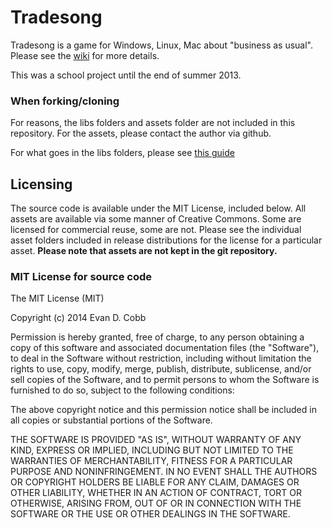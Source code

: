 Tradesong
======

Tradesong is a game for Windows, Linux, Mac about "business as usual". Please see the [wiki](https://github.com/icbat/Tradesong/wiki) for more details.

This was a school project until the end of summer 2013.

### When forking/cloning

For reasons, the libs folders and assets folder are not included in this repository. For the assets, please contact the author via github.

For what goes in the libs folders, please see [this guide](http://code.google.com/p/libgdx/wiki/IntelliJIDEALibgdx)

## Licensing

The source code is available under the MIT License, included below. All assets are available via some manner of Creative Commons. Some are licensed for commercial reuse, some are not. Please see the individual asset folders included in release distributions for the license for a particular asset. **Please note that assets are not kept in the git repository.**

### MIT License for source code

The MIT License (MIT)

Copyright (c) 2014 Evan D. Cobb

Permission is hereby granted, free of charge, to any person obtaining a copy
of this software and associated documentation files (the "Software"), to deal
in the Software without restriction, including without limitation the rights
to use, copy, modify, merge, publish, distribute, sublicense, and/or sell
copies of the Software, and to permit persons to whom the Software is
furnished to do so, subject to the following conditions:

The above copyright notice and this permission notice shall be included in
all copies or substantial portions of the Software.

THE SOFTWARE IS PROVIDED "AS IS", WITHOUT WARRANTY OF ANY KIND, EXPRESS OR
IMPLIED, INCLUDING BUT NOT LIMITED TO THE WARRANTIES OF MERCHANTABILITY,
FITNESS FOR A PARTICULAR PURPOSE AND NONINFRINGEMENT. IN NO EVENT SHALL THE
AUTHORS OR COPYRIGHT HOLDERS BE LIABLE FOR ANY CLAIM, DAMAGES OR OTHER
LIABILITY, WHETHER IN AN ACTION OF CONTRACT, TORT OR OTHERWISE, ARISING FROM,
OUT OF OR IN CONNECTION WITH THE SOFTWARE OR THE USE OR OTHER DEALINGS IN
THE SOFTWARE.

